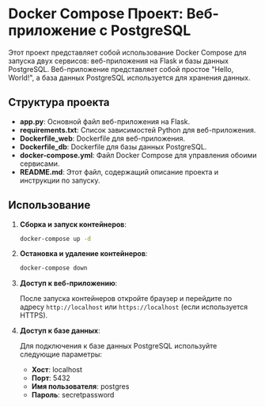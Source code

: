 # Docker Compose Проект: Веб-приложение с PostgreSQL

Этот проект представляет собой использование Docker Compose для запуска двух сервисов: веб-приложения на Flask и базы данных PostgreSQL. Веб-приложение представляет собой простое "Hello, World!", а база данных PostgreSQL используется для хранения данных.

## Структура проекта

- **app.py**: Основной файл веб-приложения на Flask.
- **requirements.txt**: Список зависимостей Python для веб-приложения.
- **Dockerfile_web**: Dockerfile для веб-приложения.
- **Dockerfile_db**: Dockerfile для базы данных PostgreSQL.
- **docker-compose.yml**: Файл Docker Compose для управления обоими сервисами.
- **README.md**: Этот файл, содержащий описание проекта и инструкции по запуску.

## Использование

1. **Сборка и запуск контейнеров**:

   ```bash
   docker-compose up -d
   ```

2. **Остановка и удаление контейнеров**:

   ```bash
   docker-compose down
   ```

3. **Доступ к веб-приложению**:

   После запуска контейнеров откройте браузер и перейдите по адресу `http://localhost` или `https://localhost` (если используется HTTPS).

4. **Доступ к базе данных**:

   Для подключения к базе данных PostgreSQL используйте следующие параметры:
   - **Хост**: localhost
   - **Порт**: 5432
   - **Имя пользователя**: postgres
   - **Пароль**: secretpassword


